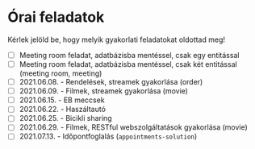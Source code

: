 # Órai feladatok

Kérlek jelöld be, hogy melyik gyakorlati feladatokat oldottad meg!

* [ ] Meeting room feladat, adatbázisba mentéssel, csak egy entitással
* [ ] Meeting room feladat, adatbázisba mentéssel, csak két entitással (meeting room, meeting)
* [ ] 2021.06.08. - Rendelések, streamek gyakorlása (order)
* [ ] 2021.06.09. - Filmek, streamek gyakorlása (movie)
* [ ] 2021.06.15. - EB meccsek
* [ ] 2021.06.22. - Haszáltautó
* [ ] 2021.06.25. - Bicikli sharing
* [ ] 2021.06.29. - Filmek, RESTful webszolgáltatások gyakorlása (movie)
* [ ] 2021.07.13. - Időpontfoglalás (`appointments-solution`)